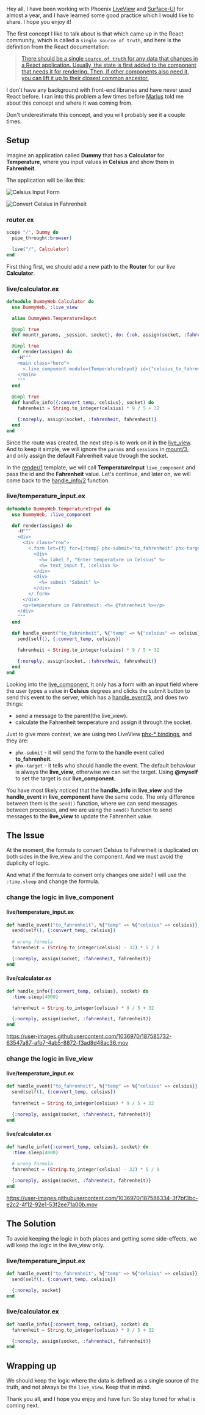 Hey all, I have been working with Phoenix [LiveView](https://hexdocs.pm/phoenix_live_view/Phoenix.LiveView.html) and [Surface-UI](https://surface-ui.org/)  for almost a year, and I have learned some good practice which I would like to share. I hope you enjoy it!

The first concept I like to talk about is that which came up in the React community, which is called a `single source of truth`, and here is the definition from the React documentation:

> [There should be a single `source of truth` for any data that changes in a React application. Usually, the state is first added to the component that needs it for rendering. Then, if other components also need it, you can lift it up to their closest common ancestor.](https://reactjs.org/docs/lifting-state-up.html#:~:text=There%20should%20be%20a%20single,to%20their%20closest%20common%20ancestor.)

I don't have any background with front-end libraries and have never used React before. I ran into this problem a few times before [Marlus](https://github.com/msaraiva) told me about this concept and where it was coming from.

Don't underestimate this concept, and you will probably see it a couple times.

## Setup
Imagine an application called **Dummy** that has a **Calculator** for **Temperature**, where you input values in **Celsius** and show them in **Fahrenheit**.

The application will be like this:

![Celsius Input Form](https://dev-to-uploads.s3.amazonaws.com/uploads/articles/wnuafnzhniajf8k5zxyh.png)

![Convert Celsius in Fahrenheit](https://dev-to-uploads.s3.amazonaws.com/uploads/articles/px3zyty9ilcv6jp0fh2t.png)

### router.ex

```elixir
scope "/", Dummy do
  pipe_through(:browser)

  live("/", Calculator)
end
```

First thing first, we should add a new path to the **Router** for our live **Calculator**.

### live/calculator.ex

```elixir
defmodule DummyWeb.Calculator do
  use DummyWeb, :live_view

  alias DummyWeb.TemperatureInput

  @impl true
  def mount(_params, _session, socket), do: {:ok, assign(socket, :fahrenheit, 0)}

  @impl true
  def render(assigns) do
    ~H"""
    <main class="hero">
      <.live_component module={TemperatureInput} id={"celsius_to_fahrenheit"} fahrenheit={@fahrenheit}/>
    </main>
    """
  end

  @impl true
  def handle_info({:convert_temp, celsius}, socket) do
    fahrenheit = String.to_integer(celsius) * 9 / 5 + 32

    {:noreply, assign(socket, :fahrenheit, fahrenheit)}
  end
end
```

Since the route was created, the next step is to work on it in the [live_view](https://hexdocs.pm/phoenix_live_view/Phoenix.LiveView.html#content). And to keep it simple, we will ignore the `params` and `sessions` in [mount/3](https://hexdocs.pm/phoenix_live_view/Phoenix.LiveView.html#c:mount/3), and only assign the default Fahrenheit value through the socket.

In the [render/1](https://hexdocs.pm/phoenix_live_view/Phoenix.LiveView.html#c:render/1) template, we will call **TemperatureInput** `live_component` and pass the id and the **Fahrenheit** value. Let's continue, and later on, we will come back to the [handle_info/2](https://hexdocs.pm/phoenix_live_view/Phoenix.LiveView.html#c:handle_info/2) function.

### live/temperature_input.ex

```elixir
defmodule DummyWeb.TemperatureInput do
  use DummyWeb, :live_component

  def render(assigns) do
    ~H"""
    <div>
      <div class="row">
        <.form let={f} for={:temp} phx-submit="to_fahrenheit" phx-target={@myself} >
          <div>
            <%= label f, "Enter temperature in Celsius" %>
            <%= text_input f, :celsius %>
          </div>
          <div>
            <%= submit "Submit" %>
          </div>
        </.form>
      </div>
      <p>temperature in Fahrenheit: <%= @fahrenheit %></p>
    </div>
    """
  end

  def handle_event("to_fahrenheit", %{"temp" => %{"celsius" => celsius}}, socket) do
    send(self(), {:convert_temp, celsius})

    fahrenheit = String.to_integer(celsius) * 9 / 5 + 32

    {:noreply, assign(socket, :fahrenheit, fahrenheit)}
  end
end
```

Looking into the [live_component](https://hexdocs.pm/phoenix_live_view/Phoenix.LiveComponent.html#content), it only has a form with an input field where the user types a value in **Celsius** degrees and clicks the submit button to send this event to the server, which has a [handle_event/3](https://hexdocs.pm/phoenix_live_view/Phoenix.LiveView.html#c:handle_event/3), and does two things:

- send a message to the parent(the live_view).
- calculate the Fahrenheit temperature and assign it through the socket.

Just to give more context, we are using two LiveView [phx-* bindings](https://hexdocs.pm/phoenix_live_view/bindings.html), and they are:

- `phx-submit` - it will send the form to the handle event called **to_fahrenheit**.
- `phx-target` - it tells who should handle the event. The default behaviour is always the **live_view**, otherwise we can set the target. Using **@myself** to set the target is our **live_component**.

You have most likely noticed that the **handle_info** in **live_view** and the **handle_event** in **live_component** have the same code. The only difference between them is the `send()` function, where we can send messages between processes, and we are using the `send()` function to send messages to the **live_view** to update the Fahrenheit value.

## The Issue

At the moment, the formula to convert Celsius to Fahrenheit is duplicated on both sides in the live_view and the component. And we must avoid the duplicity of logic.

And what if the formula to convert only changes one side? I will use the `:time.sleep` and change the formula.

### change the logic in live_component

#### live/temperature_input.ex

```elixir
def handle_event("to_fahrenheit", %{"temp" => %{"celsius" => celsius}}, socket) do
  send(self(), {:convert_temp, celsius})
  
  # wrong formula
  fahrenheit = (String.to_integer(celsius) - 32) * 5 / 9

  {:noreply, assign(socket, :fahrenheit, fahrenheit)}
end
```

#### live/calculator.ex

```elixir
def handle_info({:convert_temp, celsius}, socket) do
  :time.sleep(4000)

  fahrenheit = String.to_integer(celsius) * 9 / 5 + 32

  {:noreply, assign(socket, :fahrenheit, fahrenheit)}
end
```

https://user-images.githubusercontent.com/1036970/187585732-63547a87-afb7-4ab5-8872-f3ad8d48ac36.mov

### change the logic in live_view

#### live/temperature_input.ex

```elixir
def handle_event("to_fahrenheit", %{"temp" => %{"celsius" => celsius}}, socket) do
  send(self(), {:convert_temp, celsius})
  
  fahrenheit = String.to_integer(celsius) * 9 / 5 + 32

  {:noreply, assign(socket, :fahrenheit, fahrenheit)}
end
```

#### live/calculator.ex

```elixir
def handle_info({:convert_temp, celsius}, socket) do
  :time.sleep(4000)
  
  # wrong formula
  fahrenheit = (String.to_integer(celsius) - 32) * 5 / 9

  {:noreply, assign(socket, :fahrenheit, fahrenheit)}
end
```

https://user-images.githubusercontent.com/1036970/187586334-3f7bf3bc-e2c2-4f12-92e1-53f2ee71a00b.mov


## The Solution

To avoid keeping the logic in both places and getting some side-effects, we will keep the logic in the live_view only.

### live/temperature_input.ex

```elixir
def handle_event("to_fahrenheit", %{"temp" => %{"celsius" => celsius}}, socket) do
  send(self(), {:convert_temp, celsius})

  {:noreply, socket}
end
```

### live/calculator.ex

```elixir
def handle_info({:convert_temp, celsius}, socket) do
  fahrenheit = String.to_integer(celsius) * 9 / 5 + 32

  {:noreply, assign(socket, :fahrenheit, fahrenheit)}
end
```

## Wrapping up

We should keep the logic where the data is defined as a single source of the truth, and not always be the `live_view`. Keep that in mind.

Thank you all, and I hope you enjoy and have fun. So stay tuned for what is coming next.
